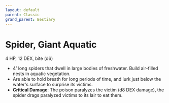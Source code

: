 ```yaml
---
layout: default
parent: Classic
grand_parent: Bestiary
---
```


# Spider, Giant Aquatic

4 HP, 12 DEX, bite (d6)

- 4’ long spiders that dwell in large bodies of freshwater. Build air-filled nests in aquatic vegetation.
- Are able to hold breath for long periods of time, and lurk just below the water's surface to surprise its victims.
- **Critical Damage**: The poison paralyzes the victim (d8 DEX damage), the spider drags paralyzed victims to its lair to eat them.
